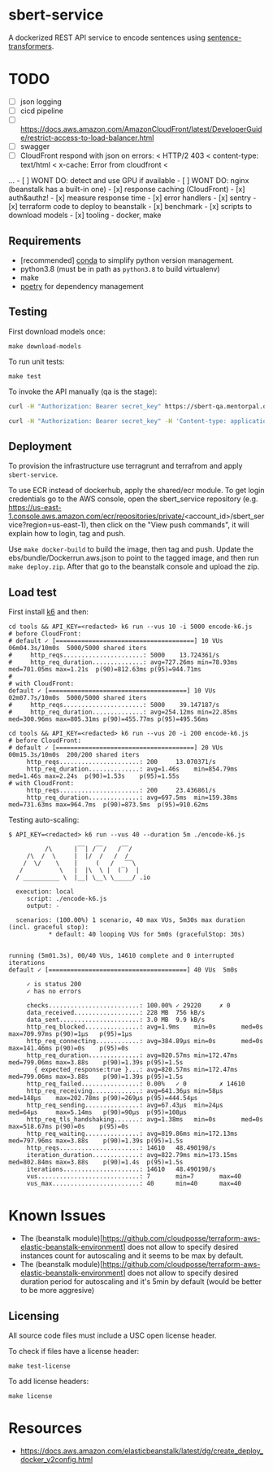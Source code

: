 # sbert-service

A dockerized REST API service to encode sentences using [sentence-transformers](https://pypi.org/project/sentence-transformers/).

# TODO

 - [ ] json logging
 - [ ] cicd pipeline
 - [ ] https://docs.aws.amazon.com/AmazonCloudFront/latest/DeveloperGuide/restrict-access-to-load-balancer.html
 - [ ] swagger
 - [ ] CloudFront respond with json on errors:
 < HTTP/2 403
< content-type: text/html
< x-cache: Error from cloudfront
<
<!DOCTYPE HTML PUBLIC "-//W3C//DTD HTML 4.01 Transitional//EN" "http://www.w3.org/TR/html4/loose.dtd">
<HTML><HEAD><META HTTP-EQUIV="Content-Type" CONTENT="text/html; charset=iso-8859-1">
<TITLE>ERROR: The request could not be satisfied</TITLE>
...
 - [ ] WONT DO: detect and use GPU if available
 - [ ] WONT DO: nginx (beanstalk has a built-in one)
 - [x] response caching (CloudFront)
 - [x] auth&authz!
 - [x] measure response time
 - [x] error handlers
 - [x] sentry
 - [x] terraform code to deploy to beanstalk
 - [x] benchmark
 - [x] scripts to download models
 - [x] tooling - docker, make
 

## Requirements

- [recommended] [conda](https://www.anaconda.com/) to simplify python version management. 
- python3.8 (must be in path as `python3.8` to build virtualenv)
- make
- [poetry](https://python-poetry.org/docs/) for dependency management

## Testing

First download models once:

```
make download-models
```

To run unit tests:
```
make test
```

To invoke the API manually (qa is the stage):

```bash
curl -H "Authorization: Bearer secret_key" https://sbert-qa.mentorpal.org/v1/encode\?query\=hello+world

curl -H "Authorization: Bearer secret_key" -H 'Content-type: application/json' https://sbert-qa.mentorpal.org/v1/encode/cos_sim_weight --data-raw '{"a":["hello world"],"b":["hi world"]}'
```


## Deployment

To provision the infrastructure use terragrunt and terrafrom and apply `sbert-service`.

To use ECR instead of dockerhub, apply the shared/ecr module. To get login credentials
go to the AWS console, open the sbert_service repository (e.g.
https://us-east-1.console.aws.amazon.com/ecr/repositories/private/<account_id>/sbert_service?region=us-east-1),
then click on the "View push commands", it will explain how to login, tag and push. 

Use `make docker-build` to build the image, then tag and push. Update the ebs/bundle/Dockerrun.aws.json to
point to the tagged image, and then run `make deploy.zip`. After that go to the beanstalk console and upload the zip. 

## Load test

First install [k6](https://k6.io/docs/) and then:

```
cd tools && API_KEY=<redacted> k6 run --vus 10 -i 5000 encode-k6.js
# before CloudFront:
# default ✓ [======================================] 10 VUs  06m04.3s/10m0s  5000/5000 shared iters
#     http_reqs......................: 5000    13.724361/s
#     http_req_duration..............: avg=727.26ms min=78.93ms med=701.05ms max=1.21s  p(90)=812.63ms p(95)=944.71ms
#
# with CloudFront:
default ✓ [======================================] 10 VUs  02m07.7s/10m0s  5000/5000 shared iters
#     http_reqs......................: 5000    39.147187/s
#     http_req_duration..............: avg=254.12ms min=22.85ms med=300.96ms max=805.31ms p(90)=455.77ms p(95)=495.56ms

cd tools && API_KEY=<redacted> k6 run --vus 20 -i 200 encode-k6.js
# before CloudFront:
# default ✓ [======================================] 20 VUs  00m15.3s/10m0s  200/200 shared iters
     http_reqs......................: 200     13.070371/s
     http_req_duration..............: avg=1.46s    min=854.79ms med=1.46s max=2.24s  p(90)=1.53s    p(95)=1.55s
# with CloudFront:
     http_reqs......................: 200     23.436861/s
     http_req_duration..............: avg=697.5ms  min=159.38ms med=731.63ms max=964.7ms  p(90)=873.5ms  p(95)=910.62ms
```

Testing auto-scaling:

```
$ API_KEY=<redacted> k6 run --vus 40 --duration 5m ./encode-k6.js

          /\      |‾‾| /‾‾/   /‾‾/
     /\  /  \     |  |/  /   /  /
    /  \/    \    |     (   /   ‾‾\
   /          \   |  |\  \ |  (‾)  |
  / __________ \  |__| \__\ \_____/ .io

  execution: local
     script: ./encode-k6.js
     output: -

  scenarios: (100.00%) 1 scenario, 40 max VUs, 5m30s max duration (incl. graceful stop):
           * default: 40 looping VUs for 5m0s (gracefulStop: 30s)


running (5m01.3s), 00/40 VUs, 14610 complete and 0 interrupted iterations
default ✓ [======================================] 40 VUs  5m0s

     ✓ is status 200
     ✓ has no errors

     checks.........................: 100.00% ✓ 29220     ✗ 0
     data_received..................: 228 MB  756 kB/s
     data_sent......................: 3.0 MB  9.9 kB/s
     http_req_blocked...............: avg=1.9ms    min=0s       med=0s       max=709.97ms p(90)=1µs   p(95)=1µs
     http_req_connecting............: avg=384.89µs min=0s       med=0s       max=141.46ms p(90)=0s    p(95)=0s
     http_req_duration..............: avg=820.57ms min=172.47ms med=799.06ms max=3.88s    p(90)=1.39s p(95)=1.5s
       { expected_response:true }...: avg=820.57ms min=172.47ms med=799.06ms max=3.88s    p(90)=1.39s p(95)=1.5s
     http_req_failed................: 0.00%   ✓ 0         ✗ 14610
     http_req_receiving.............: avg=641.36µs min=58µs     med=148µs    max=202.78ms p(90)=269µs p(95)=444.54µs
     http_req_sending...............: avg=67.43µs  min=24µs     med=64µs     max=5.14ms   p(90)=90µs  p(95)=108µs
     http_req_tls_handshaking.......: avg=1.38ms   min=0s       med=0s       max=518.67ms p(90)=0s    p(95)=0s
     http_req_waiting...............: avg=819.86ms min=172.13ms med=797.96ms max=3.88s    p(90)=1.39s p(95)=1.5s
     http_reqs......................: 14610   48.490198/s
     iteration_duration.............: avg=822.79ms min=173.15ms med=802.84ms max=3.88s    p(90)=1.4s  p(95)=1.5s
     iterations.....................: 14610   48.490198/s
     vus............................: 7       min=7       max=40
     vus_max........................: 40      min=40      max=40
```

# Known Issues

- The (beanstalk module)[https://github.com/cloudposse/terraform-aws-elastic-beanstalk-environment] does not allow to specify desired instances count for autoscaling and it seems to be max by default.
- The (beanstalk module)[https://github.com/cloudposse/terraform-aws-elastic-beanstalk-environment] does not allow to specify desired duration period for autoscaling and it's 5min by default (would be better to be more aggresive)


## Licensing

All source code files must include a USC open license header.

To check if files have a license header:

```
make test-license
```

To add license headers:

```
make license
```

# Resources

 - https://docs.aws.amazon.com/elasticbeanstalk/latest/dg/create_deploy_docker_v2config.html
